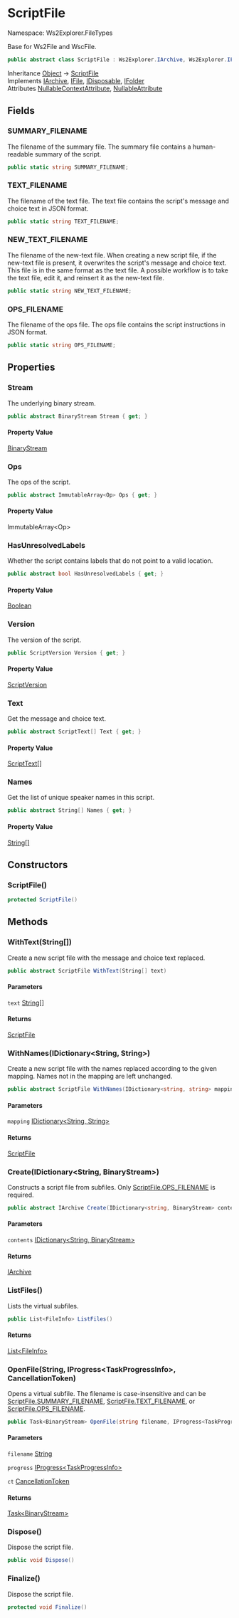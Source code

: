 # ScriptFile

Namespace: Ws2Explorer.FileTypes

Base for Ws2File and WscFile.

```csharp
public abstract class ScriptFile : Ws2Explorer.IArchive, Ws2Explorer.IFile, System.IDisposable, Ws2Explorer.IFolder
```

Inheritance [Object](https://docs.microsoft.com/en-us/dotnet/api/system.object) → [ScriptFile](./ws2explorer.filetypes.scriptfile.md)<br>
Implements [IArchive](./ws2explorer.iarchive.md), [IFile](./ws2explorer.ifile.md), [IDisposable](https://docs.microsoft.com/en-us/dotnet/api/system.idisposable), [IFolder](./ws2explorer.ifolder.md)<br>
Attributes [NullableContextAttribute](https://docs.microsoft.com/en-us/dotnet/api/system.runtime.compilerservices.nullablecontextattribute), [NullableAttribute](https://docs.microsoft.com/en-us/dotnet/api/system.runtime.compilerservices.nullableattribute)

## Fields

### **SUMMARY_FILENAME**

The filename of the summary file.
 The summary file contains a human-readable summary of the script.

```csharp
public static string SUMMARY_FILENAME;
```

### **TEXT_FILENAME**

The filename of the text file.
 The text file contains the script's message and choice text in JSON format.

```csharp
public static string TEXT_FILENAME;
```

### **NEW_TEXT_FILENAME**

The filename of the new-text file.
 When creating a new script file, if the new-text file
 is present, it overwrites the script's message and choice text.
 This file is in the same format as the text file.
 A possible workflow is to take the text file, edit it,
 and reinsert it as the new-text file.

```csharp
public static string NEW_TEXT_FILENAME;
```

### **OPS_FILENAME**

The filename of the ops file.
 The ops file contains the script instructions in JSON format.

```csharp
public static string OPS_FILENAME;
```

## Properties

### **Stream**

The underlying binary stream.

```csharp
public abstract BinaryStream Stream { get; }
```

#### Property Value

[BinaryStream](./ws2explorer.binarystream.md)<br>

### **Ops**

The ops of the script.

```csharp
public abstract ImmutableArray<Op> Ops { get; }
```

#### Property Value

ImmutableArray&lt;Op&gt;<br>

### **HasUnresolvedLabels**

Whether the script contains labels that do not point to a valid location.

```csharp
public abstract bool HasUnresolvedLabels { get; }
```

#### Property Value

[Boolean](https://docs.microsoft.com/en-us/dotnet/api/system.boolean)<br>

### **Version**

The version of the script.

```csharp
public ScriptVersion Version { get; }
```

#### Property Value

[ScriptVersion](./ws2explorer.compiler.scriptversion.md)<br>

### **Text**

Get the message and choice text.

```csharp
public abstract ScriptText[] Text { get; }
```

#### Property Value

[ScriptText[]](./ws2explorer.filetypes.scripttext.md)<br>

### **Names**

Get the list of unique speaker names in this script.

```csharp
public abstract String[] Names { get; }
```

#### Property Value

[String[]](https://docs.microsoft.com/en-us/dotnet/api/system.string)<br>

## Constructors

### **ScriptFile()**

```csharp
protected ScriptFile()
```

## Methods

### **WithText(String[])**

Create a new script file with the message and choice text replaced.

```csharp
public abstract ScriptFile WithText(String[] text)
```

#### Parameters

`text` [String[]](https://docs.microsoft.com/en-us/dotnet/api/system.string)<br>

#### Returns

[ScriptFile](./ws2explorer.filetypes.scriptfile.md)<br>

### **WithNames(IDictionary&lt;String, String&gt;)**

Create a new script file with the names replaced according to the given mapping.
 Names not in the mapping are left unchanged.

```csharp
public abstract ScriptFile WithNames(IDictionary<string, string> mapping)
```

#### Parameters

`mapping` [IDictionary&lt;String, String&gt;](https://docs.microsoft.com/en-us/dotnet/api/system.collections.generic.idictionary-2)<br>

#### Returns

[ScriptFile](./ws2explorer.filetypes.scriptfile.md)<br>

### **Create(IDictionary&lt;String, BinaryStream&gt;)**

Constructs a script file from subfiles.
 Only [ScriptFile.OPS_FILENAME](./ws2explorer.filetypes.scriptfile.md#ops_filename) is required.

```csharp
public abstract IArchive Create(IDictionary<string, BinaryStream> contents)
```

#### Parameters

`contents` [IDictionary&lt;String, BinaryStream&gt;](https://docs.microsoft.com/en-us/dotnet/api/system.collections.generic.idictionary-2)<br>

#### Returns

[IArchive](./ws2explorer.iarchive.md)<br>

### **ListFiles()**

Lists the virtual subfiles.

```csharp
public List<FileInfo> ListFiles()
```

#### Returns

[List&lt;FileInfo&gt;](https://docs.microsoft.com/en-us/dotnet/api/system.collections.generic.list-1)<br>

### **OpenFile(String, IProgress&lt;TaskProgressInfo&gt;, CancellationToken)**

Opens a virtual subfile.
 The filename is case-insensitive and can be
 [ScriptFile.SUMMARY_FILENAME](./ws2explorer.filetypes.scriptfile.md#summary_filename), [ScriptFile.TEXT_FILENAME](./ws2explorer.filetypes.scriptfile.md#text_filename), or [ScriptFile.OPS_FILENAME](./ws2explorer.filetypes.scriptfile.md#ops_filename).

```csharp
public Task<BinaryStream> OpenFile(string filename, IProgress<TaskProgressInfo> progress, CancellationToken ct)
```

#### Parameters

`filename` [String](https://docs.microsoft.com/en-us/dotnet/api/system.string)<br>

`progress` [IProgress&lt;TaskProgressInfo&gt;](https://docs.microsoft.com/en-us/dotnet/api/system.iprogress-1)<br>

`ct` [CancellationToken](https://docs.microsoft.com/en-us/dotnet/api/system.threading.cancellationtoken)<br>

#### Returns

[Task&lt;BinaryStream&gt;](https://docs.microsoft.com/en-us/dotnet/api/system.threading.tasks.task-1)<br>

### **Dispose()**

Dispose the script file.

```csharp
public void Dispose()
```

### **Finalize()**

Dispose the script file.

```csharp
protected void Finalize()
```
